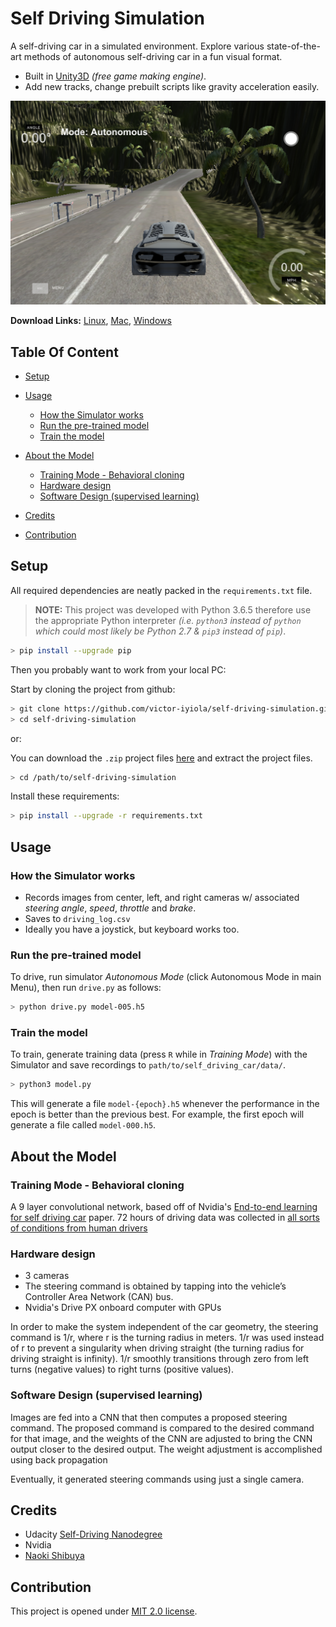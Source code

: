 # Self Driving Simulation

A self-driving car in a simulated environment. Explore various state-of-the-art methods of autonomous self-driving car in a fun visual format.

- Built in [Unity3D](https://unity3d.com/) *(free game making engine)*.
- Add new tracks, change prebuilt scripts like gravity acceleration easily.

<!-- Simulator Screenshot -->
![Jungle Track](images/jungle_track.png)

**Download Links:** [Linux](https://d17h27t6h515a5.cloudfront.net/topher/2017/February/58983558_beta-simulator-linux/beta-simulator-linux.zip), [Mac](https://d17h27t6h515a5.cloudfront.net/topher/2017/February/58983385_beta-simulator-mac/beta-simulator-mac.zip), [Windows](https://d17h27t6h515a5.cloudfront.net/topher/2017/February/58983318_beta-simulator-windows/beta-simulator-windows.zip)

## Table Of Content

- [Setup](#setup)

- [Usage](#usage)
  - [How the Simulator works](#how-the-simulator-works)
  - [Run the pre-trained model](#run-the-pre-trained-model)
  - [Train the model](#train-the-model)

- [About the Model](#about-the-model)
  - [Training Mode - Behavioral cloning](#training-mode---behavioral-cloning)
  - [Hardware design](#hardware-design)
  - [Software Design (supervised learning)](#software-design-(supervised-learning))

- [Credits](#credits)

- [Contribution](#contribution)

## Setup

All required dependencies are neatly packed in the ``requirements.txt`` file.

> **NOTE:** This project was developed with Python 3.6.5 therefore use the appropriate Python interpreter *(i.e. ``python3`` instead of ``python`` which could most likely be Python 2.7 & ``pip3`` instead of ``pip``)*.

```sh
> pip install --upgrade pip
```

Then you probably want to work from your local PC:

Start by cloning the project from github:

```sh
> git clone https://github.com/victor-iyiola/self-driving-simulation.git
> cd self-driving-simulation
```

or:

You can download the `.zip` project files [here](https://github.com/victor-iyiola/self-driving-simulation) and extract the project files.

```sh
> cd /path/to/self-driving-simulation
```

Install these requirements:

```sh
> pip install --upgrade -r requirements.txt
```

## Usage

### How the Simulator works

- Records images from center, left, and right cameras w/ associated *steering angle*, *speed*, *throttle* and *brake*.
- Saves to `driving_log.csv`
- Ideally you have a joystick, but keyboard works too.

### Run the pre-trained model

To drive, run simulator *Autonomous Mode* (click Autonomous Mode in main Menu), then run `drive.py` as follows:

```sh
> python drive.py model-005.h5
```

### Train the model

To train, generate training data (press `R` while in *Training Mode*) with the Simulator and save
recordings to `path/to/self_driving_car/data/`.

```sh
> python3 model.py
```

This will generate a file `model-{epoch}.h5` whenever the performance in the epoch is better
than the previous best.  For example, the first epoch will generate a file called `model-000.h5`.

## About the Model

### Training Mode - Behavioral cloning

<!-- markdownlint-disable MD033 -->
A 9 layer convolutional network, based off of Nvidia's [End-to-end learning for self driving car](https://arxiv.org/pdf/1604.07316) paper.
72 hours of driving data was collected in <a href="https://www.youtube.com/watch?v=NJU9ULQUwng">all sorts of conditions from human drivers</a>
<!-- markdownlint-enable MD033 -->

### Hardware design

- 3 cameras
- The steering command is obtained by tapping into the vehicle’s Controller Area Network (CAN) bus.
- Nvidia's Drive PX onboard computer with GPUs

In order to make the system independent of the car geometry, the steering command is 1/r, where r is the turning radius in meters.  1/r was used instead of r to prevent a singularity when driving straight (the turning radius for driving straight is infinity). 1/r smoothly transitions through zero from left turns (negative values) to right turns (positive values).

### Software Design (supervised learning)

Images are fed into a CNN that then computes a proposed steering command. The proposed command is compared to the desired command for that image, and the weights of the CNN are adjusted to bring the CNN output closer to the desired output. The weight adjustment is accomplished using back propagation

Eventually, it generated steering commands using just a single camera.

## Credits

- Udacity [Self-Driving Nanodegree](https://github.com/udacity/self-driving-car-sim)
- Nvidia
- [Naoki Shibuya](https://github.com/naokishibuya/)

## Contribution

This project is opened under [MIT 2.0 license](https://github.com/victor-iyiola/self-driving-simulation/blob/master/LICENSE).
